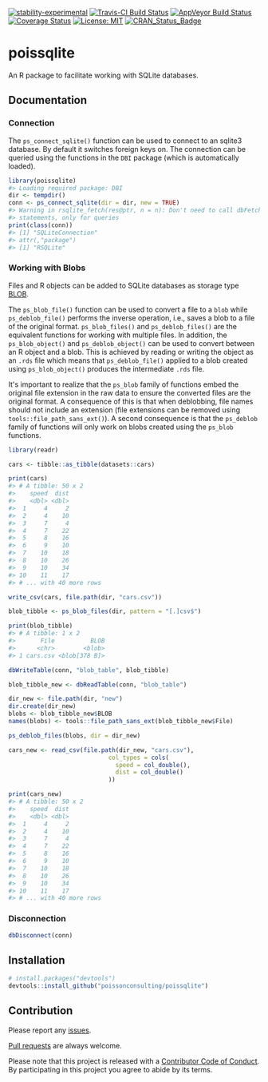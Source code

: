 
<!-- README.md is generated from README.Rmd. Please edit that file -->
[![stability-experimental](https://img.shields.io/badge/stability-experimental-orange.svg)](https://github.com/joethorley/stability-badges#experimental) [![Travis-CI Build Status](https://travis-ci.org/poissonconsulting/poissqlite.svg?branch=master)](https://travis-ci.org/poissonconsulting/poissqlite) [![AppVeyor Build Status](https://ci.appveyor.com/api/projects/status/github/poissonconsulting/poissqlite?branch=master&svg=true)](https://ci.appveyor.com/project/poissonconsulting/poissqlite) [![Coverage Status](https://img.shields.io/codecov/c/github/poissonconsulting/poissqlite/master.svg)](https://codecov.io/github/poissonconsulting/poissqlite?branch=master) [![License: MIT](https://img.shields.io/badge/License-MIT-blue.svg)](https://opensource.org/licenses/MIT) [![CRAN\_Status\_Badge](http://www.r-pkg.org/badges/version/poissqlite)](https://cran.r-project.org/package=poissqlite)

poissqlite
==========

An R package to facilitate working with SQLite databases.

Documentation
-------------

### Connection

The `ps_connect_sqlite()` function can be used to connect to an sqlite3 database. By default it switches foreign keys on. The connection can be queried using the functions in the `DBI` package (which is automatically loaded).

``` r
library(poissqlite)
#> Loading required package: DBI
dir <- tempdir()
conn <- ps_connect_sqlite(dir = dir, new = TRUE)
#> Warning in rsqlite_fetch(res@ptr, n = n): Don't need to call dbFetch() for
#> statements, only for queries
print(class(conn))
#> [1] "SQLiteConnection"
#> attr(,"package")
#> [1] "RSQLite"
```

### Working with Blobs

Files and R objects can be added to SQLite databases as storage type [BLOB](https://sqlite.org/datatype3.html).

The `ps_blob_file()` function can be used to convert a file to a `blob` while `ps_deblob_file()` performs the inverse operation, i.e., saves a blob to a file of the original format. `ps_blob_files()` and `ps_deblob_files()` are the equivalent functions for working with multiple files. In addition, the `ps_blob_object()` and `ps_deblob_object()` can be used to convert between an R object and a blob. This is achieved by reading or writing the object as an `.rds` file which means that `ps_deblob_file()` applied to a blob created using `ps_blob_object()` produces the intermediate `.rds` file.

It's important to realize that the `ps_blob` family of functions embed the original file extension in the raw data to ensure the converted files are the original format. A consequence of this is that when deblobbing, file names should not include an extension (file extensions can be removed using `tools::file_path_sans_ext()`). A second consequence is that the `ps_deblob` family of functions will only work on blobs created using the `ps_blob` functions.

``` r
library(readr)

cars <- tibble::as_tibble(datasets::cars)

print(cars)
#> # A tibble: 50 x 2
#>    speed  dist
#>    <dbl> <dbl>
#>  1     4     2
#>  2     4    10
#>  3     7     4
#>  4     7    22
#>  5     8    16
#>  6     9    10
#>  7    10    18
#>  8    10    26
#>  9    10    34
#> 10    11    17
#> # ... with 40 more rows

write_csv(cars, file.path(dir, "cars.csv"))

blob_tibble <- ps_blob_files(dir, pattern = "[.]csv$")

print(blob_tibble)
#> # A tibble: 1 x 2
#>       File          BLOB
#>      <chr>        <blob>
#> 1 cars.csv <blob[378 B]>

dbWriteTable(conn, "blob_table", blob_tibble)

blob_tibble_new <- dbReadTable(conn, "blob_table")

dir_new <- file.path(dir, "new")
dir.create(dir_new)
blobs <- blob_tibble_new$BLOB
names(blobs) <- tools::file_path_sans_ext(blob_tibble_new$File)

ps_deblob_files(blobs, dir = dir_new)

cars_new <- read_csv(file.path(dir_new, "cars.csv"), 
                            col_types = cols(
                              speed = col_double(),
                              dist = col_double()
                            ))

print(cars_new)
#> # A tibble: 50 x 2
#>    speed  dist
#>    <dbl> <dbl>
#>  1     4     2
#>  2     4    10
#>  3     7     4
#>  4     7    22
#>  5     8    16
#>  6     9    10
#>  7    10    18
#>  8    10    26
#>  9    10    34
#> 10    11    17
#> # ... with 40 more rows
```

### Disconnection

``` r
dbDisconnect(conn)
```

Installation
------------

``` r
# install.packages("devtools")
devtools::install_github("poissonconsulting/poissqlite")
```

Contribution
------------

Please report any [issues](https://github.com/poissonconsulting/poissqlite/issues).

[Pull requests](https://github.com/poissonconsulting/poissqlite/pulls) are always welcome.

Please note that this project is released with a [Contributor Code of Conduct](https://github.com/poissonconsulting/poissqlite/blob/master/CONDUCT.md). By participating in this project you agree to abide by its terms.
